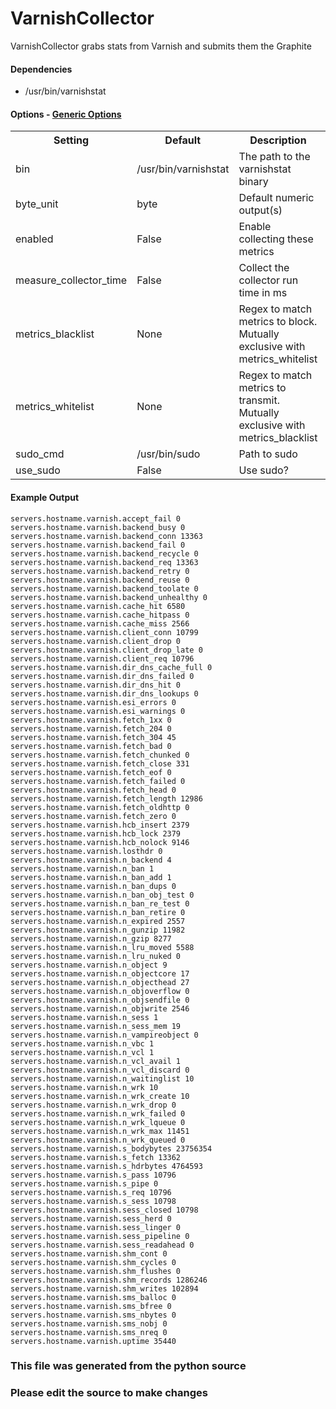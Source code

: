 VarnishCollector
=====

VarnishCollector grabs stats from Varnish and submits them the Graphite

#### Dependencies

 * /usr/bin/varnishstat


#### Options - [Generic Options](Configuration)

<table><tr><th>Setting</th><th>Default</th><th>Description</th><th>Type</th></tr>
<tr><td>bin</td><td>/usr/bin/varnishstat</td><td>The path to the varnishstat binary</td><td>str</td></tr>
<tr><td>byte_unit</td><td>byte</td><td>Default numeric output(s)</td><td>str</td></tr>
<tr><td>enabled</td><td>False</td><td>Enable collecting these metrics</td><td>bool</td></tr>
<tr><td>measure_collector_time</td><td>False</td><td>Collect the collector run time in ms</td><td>bool</td></tr>
<tr><td>metrics_blacklist</td><td>None</td><td>Regex to match metrics to block. Mutually exclusive with metrics_whitelist</td><td>NoneType</td></tr>
<tr><td>metrics_whitelist</td><td>None</td><td>Regex to match metrics to transmit. Mutually exclusive with metrics_blacklist</td><td>NoneType</td></tr>
<tr><td>sudo_cmd</td><td>/usr/bin/sudo</td><td>Path to sudo</td><td>str</td></tr>
<tr><td>use_sudo</td><td>False</td><td>Use sudo?</td><td>bool</td></tr>
</table>

#### Example Output

```
servers.hostname.varnish.accept_fail 0
servers.hostname.varnish.backend_busy 0
servers.hostname.varnish.backend_conn 13363
servers.hostname.varnish.backend_fail 0
servers.hostname.varnish.backend_recycle 0
servers.hostname.varnish.backend_req 13363
servers.hostname.varnish.backend_retry 0
servers.hostname.varnish.backend_reuse 0
servers.hostname.varnish.backend_toolate 0
servers.hostname.varnish.backend_unhealthy 0
servers.hostname.varnish.cache_hit 6580
servers.hostname.varnish.cache_hitpass 0
servers.hostname.varnish.cache_miss 2566
servers.hostname.varnish.client_conn 10799
servers.hostname.varnish.client_drop 0
servers.hostname.varnish.client_drop_late 0
servers.hostname.varnish.client_req 10796
servers.hostname.varnish.dir_dns_cache_full 0
servers.hostname.varnish.dir_dns_failed 0
servers.hostname.varnish.dir_dns_hit 0
servers.hostname.varnish.dir_dns_lookups 0
servers.hostname.varnish.esi_errors 0
servers.hostname.varnish.esi_warnings 0
servers.hostname.varnish.fetch_1xx 0
servers.hostname.varnish.fetch_204 0
servers.hostname.varnish.fetch_304 45
servers.hostname.varnish.fetch_bad 0
servers.hostname.varnish.fetch_chunked 0
servers.hostname.varnish.fetch_close 331
servers.hostname.varnish.fetch_eof 0
servers.hostname.varnish.fetch_failed 0
servers.hostname.varnish.fetch_head 0
servers.hostname.varnish.fetch_length 12986
servers.hostname.varnish.fetch_oldhttp 0
servers.hostname.varnish.fetch_zero 0
servers.hostname.varnish.hcb_insert 2379
servers.hostname.varnish.hcb_lock 2379
servers.hostname.varnish.hcb_nolock 9146
servers.hostname.varnish.losthdr 0
servers.hostname.varnish.n_backend 4
servers.hostname.varnish.n_ban 1
servers.hostname.varnish.n_ban_add 1
servers.hostname.varnish.n_ban_dups 0
servers.hostname.varnish.n_ban_obj_test 0
servers.hostname.varnish.n_ban_re_test 0
servers.hostname.varnish.n_ban_retire 0
servers.hostname.varnish.n_expired 2557
servers.hostname.varnish.n_gunzip 11982
servers.hostname.varnish.n_gzip 8277
servers.hostname.varnish.n_lru_moved 5588
servers.hostname.varnish.n_lru_nuked 0
servers.hostname.varnish.n_object 9
servers.hostname.varnish.n_objectcore 17
servers.hostname.varnish.n_objecthead 27
servers.hostname.varnish.n_objoverflow 0
servers.hostname.varnish.n_objsendfile 0
servers.hostname.varnish.n_objwrite 2546
servers.hostname.varnish.n_sess 1
servers.hostname.varnish.n_sess_mem 19
servers.hostname.varnish.n_vampireobject 0
servers.hostname.varnish.n_vbc 1
servers.hostname.varnish.n_vcl 1
servers.hostname.varnish.n_vcl_avail 1
servers.hostname.varnish.n_vcl_discard 0
servers.hostname.varnish.n_waitinglist 10
servers.hostname.varnish.n_wrk 10
servers.hostname.varnish.n_wrk_create 10
servers.hostname.varnish.n_wrk_drop 0
servers.hostname.varnish.n_wrk_failed 0
servers.hostname.varnish.n_wrk_lqueue 0
servers.hostname.varnish.n_wrk_max 11451
servers.hostname.varnish.n_wrk_queued 0
servers.hostname.varnish.s_bodybytes 23756354
servers.hostname.varnish.s_fetch 13362
servers.hostname.varnish.s_hdrbytes 4764593
servers.hostname.varnish.s_pass 10796
servers.hostname.varnish.s_pipe 0
servers.hostname.varnish.s_req 10796
servers.hostname.varnish.s_sess 10798
servers.hostname.varnish.sess_closed 10798
servers.hostname.varnish.sess_herd 0
servers.hostname.varnish.sess_linger 0
servers.hostname.varnish.sess_pipeline 0
servers.hostname.varnish.sess_readahead 0
servers.hostname.varnish.shm_cont 0
servers.hostname.varnish.shm_cycles 0
servers.hostname.varnish.shm_flushes 0
servers.hostname.varnish.shm_records 1286246
servers.hostname.varnish.shm_writes 102894
servers.hostname.varnish.sms_balloc 0
servers.hostname.varnish.sms_bfree 0
servers.hostname.varnish.sms_nbytes 0
servers.hostname.varnish.sms_nobj 0
servers.hostname.varnish.sms_nreq 0
servers.hostname.varnish.uptime 35440
```

### This file was generated from the python source
### Please edit the source to make changes

